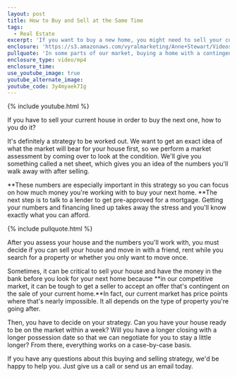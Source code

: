 ```yaml
---
layout: post
title: How to Buy and Sell at the Same Time
tags:
  - Real Estate
excerpt: 'If you want to buy a new home, you might need to sell your current home first to make it work. If you choose this route, there are a few key steps you need to touch to be successful.'
enclosure: 'https://s3.amazonaws.com/vyralmarketing/Anne+Stewart/Videos/2017/How+to+Buy+and+Sell+at+the+Same+Time+-+Oregon+Real+Estate+Agent.mp4'
pullquote: 'In some parts of our market, buying a home with a contingent offer is nearly impossible.'
enclosure_type: video/mp4
enclosure_time:
use_youtube_image: true
youtube_alternate_image:
youtube_code: 3y4myaek7Ig
---
```



{% include youtube.html %}

If you have to sell your current house in order to buy the next one, how to you do it?

It's definitely a strategy to be worked out. We want to get an exact idea of what the market will bear for your house first, so we perform a market assessment by coming over to look at the condition. We'll give you something called a net sheet, which gives you an idea of the numbers you'll walk away with after selling.&nbsp;

**These numbers are especially important in this strategy so you can focus on how much money you're working with to buy your next home.&nbsp;**The next step is to talk to a lender to get pre-approved for a mortgage. Getting your numbers and financing lined up takes away the stress and you'll know exactly what you can afford.

{% include pullquote.html %}

After you assess your house and the numbers you'll work with, you must decide if you can sell your house and move in with a friend, rent while you search for a property or whether you only want to move once.&nbsp;

Sometimes, it can be critical to sell your house and have the money in the bank before you look for your next home because **in our competitive market, it can be tough to get a seller to accept an offer that's contingent on the sale of your current home.**In fact, our current market has price points where that's nearly impossible. It all depends on the type of property you're going after.&nbsp;

Then, you have to decide on your strategy. Can you have your house ready to be on the market within a week? Will you have a longer closing with a longer possession date so that we can negotiate for you to stay a little longer? From there, everything works on a case-by-case basis.

If you have any questions about this buying and selling strategy, we'd be happy to help you. Just give us a call or send us an email today.
<br>&nbsp;